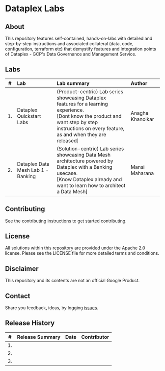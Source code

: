 # Dataplex Labs

## About
This repository features self-contained, hands-on-labs with detailed and step-by-step instructions and associated collateral (data, code, configuration, terraform etc) that demystify features and integration points of Dataplex - GCP's Data Governance and Management Service.

## Labs

| # | Lab | Lab summary | Author |
| -- | :--- | :--- |:--- |
| 1. |Dataplex Quickstart Labs| (Product-centric) Lab series showcasing Dataplex features for a learning experience. <br>[Dont know the product and want step by step instructions on every feature, as and when they are released] | Anagha Khanolkar|
| 2. |Dataplex Data Mesh Lab 1 - Banking| (Solution-centric) Lab series showcasing Data Mesh architecture powered by Dataplex with a Banking usecase. <br>[Know Dataplex already and want to learn how to architect a Data Mesh]| Mansi Maharana |


## Contributing
See the contributing [instructions](CONTRIBUTING.md) to get started contributing.

## License
All solutions within this repository are provided under the Apache 2.0 license. Please see the LICENSE file for more detailed terms and conditions.

## Disclaimer
This repository and its contents are not an official Google Product.

## Contact
Share you feedback, ideas, by logging [issues](../../issues).

## Release History

| # | Release Summary | Date |  Contributor |
| -- | :--- | :--- |:--- |
| 1. ||||
| 2. ||||
| 3. ||||
